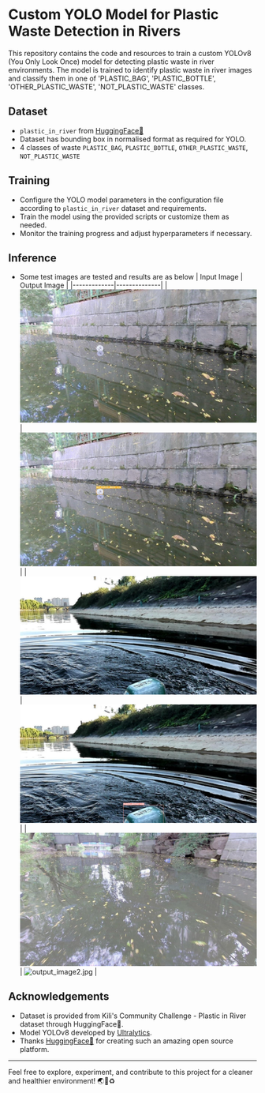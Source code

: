 # Custom YOLO Model for Plastic Waste Detection in Rivers

This repository contains the code and resources to train a custom YOLOv8 (You Only Look Once) model for detecting plastic waste in river environments. The model is trained to identify plastic waste in river images and classify them in one of 'PLASTIC_BAG', 'PLASTIC_BOTTLE', 'OTHER_PLASTIC_WASTE', 'NOT_PLASTIC_WASTE' classes.

## Dataset
- `plastic_in_river` from [HuggingFace🤗](https://huggingface.co/datasets/kili-technology/plastic_in_river)
- Dataset has bounding box in normalised format as required for YOLO.
- 4 classes of waste `PLASTIC_BAG`, `PLASTIC_BOTTLE`, `OTHER_PLASTIC_WASTE`, `NOT_PLASTIC_WASTE`

## Training
- Configure the YOLO model parameters in the configuration file according to `plastic_in_river` dataset and requirements.
- Train the model using the provided scripts or customize them as needed.
- Monitor the training progress and adjust hyperparameters if necessary.

## Inference
- Some test images are tested and results are as below
    | Input Image | Output Image |
    |-------------|--------------|
    | ![input_image0.jpg](./images/input_image0.jpg) | ![output_image0.jpg](./images/output_image0.jpg) |
    | ![input_image1.jpg](./images/input_image1.jpg) | ![output_image1.jpg](./images/output_image1.jpg) |
    | ![input_image2.jpg](./images/input_image2.jpg) | ![output_image2.jpg](./images/output_image2.jpgg) |

## Acknowledgements
- Dataset is provided from Kili's Community Challenge - Plastic in River dataset through HuggingFace🤗.
- Model YOLOv8 developed by [Ultralytics](https://docs.ultralytics.com/).
- Thanks [HuggingFace🤗](https://huggingface.co/datasets/kili-technology/plastic_in_river) for creating such an amazing open source platform. 

---
Feel free to explore, experiment, and contribute to this project for a cleaner and healthier environment! 🌏🌱♻️